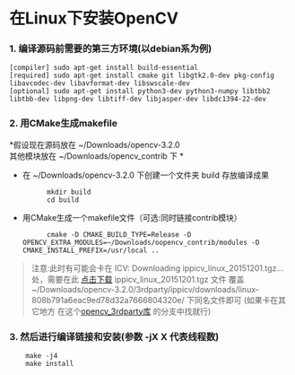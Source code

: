 # 在Linux下安装OpenCV

### 1. 编译源码前需要的第三方环境(以debian系为例)
    [compiler] sudo apt-get install build-essential
    [required] sudo apt-get install cmake git libgtk2.0-dev pkg-config libavcodec-dev libavformat-dev libswscale-dev
    [optional] sudo apt-get install python3-dev python3-numpy libtbb2 libtbb-dev libpng-dev libtiff-dev libjasper-dev libdc1394-22-dev
### 2. 用CMake生成makefile

*假设现在源码放在 ~/Downloads/opencv-3.2.0   
其他模块放在 ~/Downloads/opencv_contrib 下 *

* 在  ~/Downloads/opencv-3.2.0 下创建一个文件夹 build 存放编译成果  

            mkdir build  
            cd build
* 用CMake生成一个makefile文件（可选:同时链接contrib模块）   

            cmake -D CMAKE_BUILD_TYPE=Release -D OPENCV_EXTRA_MODULES=~/Downloads/oopencv_contrib/modules -D CMAKE_INSTALL_PREFIX=/usr/local ..
> 注意:此时有可能会卡在 ICV: Downloading ippicv_linux_20151201.tgz... 处，需要在此
[点击下载](https://github.com/opencv/opencv_3rdparty/blob/ippicv/master_20151201/ippicv/ippicv_linux_20151201.tgz) ippicv_linux_20151201.tgz 文件
覆盖 ~/Downloads/opencv-3.2.0/3rdparty/ippicv/downloads/linux-808b791a6eac9ed78d32a7666804320e/ 下同名文件即可 (如果卡在其它地方 在这个[opencv_3rdparty库](https://github.com/opencv/opencv_3rdparty)
的分支中找就行)

### 3. 然后进行编译链接和安装(参数 -jX X 代表线程数)
        make -j4
        make install
